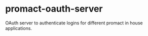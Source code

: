 # promact-oauth-server
OAuth server to authenticate logins for different promact in house applications.
